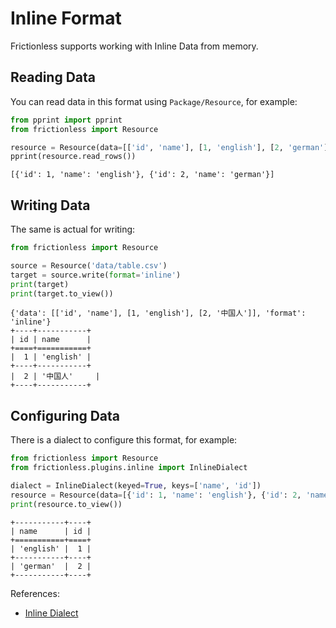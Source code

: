 # Inline Format

Frictionless supports working with Inline Data from memory.

## Reading Data

You can read data in this format using `Package/Resource`, for example:

```python title="Python"
from pprint import pprint
from frictionless import Resource

resource = Resource(data=[['id', 'name'], [1, 'english'], [2, 'german']])
pprint(resource.read_rows())
```
```
[{'id': 1, 'name': 'english'}, {'id': 2, 'name': 'german'}]
```

## Writing Data

The same is actual for writing:

```python title="Python"
from frictionless import Resource

source = Resource('data/table.csv')
target = source.write(format='inline')
print(target)
print(target.to_view())
```
```
{'data': [['id', 'name'], [1, 'english'], [2, '中国人']], 'format': 'inline'}
+----+-----------+
| id | name      |
+====+===========+
|  1 | 'english' |
+----+-----------+
|  2 | '中国人'     |
+----+-----------+
```

## Configuring Data

There is a dialect to configure this format, for example:

```python title="Python"
from frictionless import Resource
from frictionless.plugins.inline import InlineDialect

dialect = InlineDialect(keyed=True, keys=['name', 'id'])
resource = Resource(data=[{'id': 1, 'name': 'english'}, {'id': 2, 'name': 'german'}], dialect=dialect)
print(resource.to_view())
```
```
+-----------+----+
| name      | id |
+===========+====+
| 'english' |  1 |
+-----------+----+
| 'german'  |  2 |
+-----------+----+
```

References:
- [Inline Dialect](../../references/formats-reference.md#inline)
